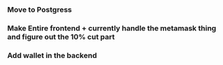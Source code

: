 ### Move to Postgress

### Make Entire frontend + currently handle the metamask thing and figure out the 10% cut part

### Add wallet in the backend

